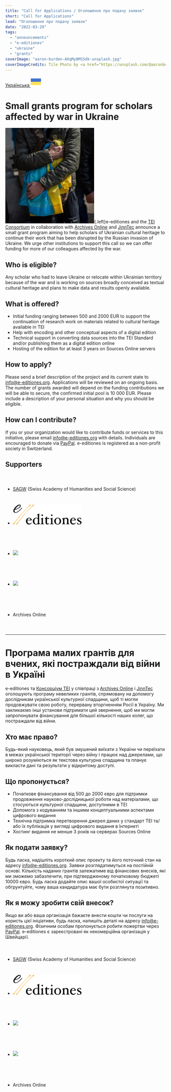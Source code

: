```yaml
---
title: "Call for Applications / Оголошення про подачу заявок"
short: "Call for Applications"
lead: "Оголошення про подачу заявок"
date: "2022-03-29"
tags: 
  - "announcements"
  - "e-editiones"
  - "ukraine"
  - "grants"
coverImage: "aaron-burden-AXqMy8MSSdk-unsplash.jpg"
coverImageCredits: Tile Photo by <a href="https://unsplash.com/@aaronburden?utm_source=unsplash&utm_medium=referral&utm_content=creditCopyText" target="unsplash">Aaron Burden</a> on <a href="https://unsplash.com/s/photos/business-proposal?utm_source=unsplash&utm_medium=referral&utm_content=creditCopyText" target="unsplash">Unsplash</a>
---
```


[Українська ![](/img/ukraine-1.png)](#ukr) 

# Small grants program for scholars affected by war in Ukraine

![](/img/ukraine-3-279x300.png){.left}e-editiones and the [TEI Consortium](https://tei-c.org/) in collaboration with [Archives Online](https://archives-online.org/) and [JinnTec](https://jinntec.de/) announce a small grant program aiming to help scholars of Ukrainian cultural heritage to continue their work that has been disrupted by the Russian invasion of Ukraine. We urge other institutions to support this call so we can offer funding for more of our colleagues affected by the war.

## Who is eligible?

Any scholar who had to leave Ukraine or relocate within Ukrainian territory because of the war and is working on sources broadly conceived as textual cultural heritage and plans to make data and results openly available.

## What is offered?

- Initial funding ranging between 500 and 2000 EUR to support the continuation of research work on materials related to cultural heritage available in TEI
- Help with encoding and other conceptual aspects of a digital edition
- Technical support in converting data sources into the TEI Standard and/or publishing them as a digital edition online
- Hosting of the edition for at least 3 years on Sources Online servers

## How to apply?

Please send a brief description of the project and its current state to [info@e-editiones.org](mailto:info@e-editiones.org). Applications will be reviewed on an ongoing basis. The number of grants awarded will depend on the funding contributions we will be able to secure, the confirmed initial pool is 10 000 EUR. Please include a description of your personal situation and why you should be eligible.

## How can I contribute?

If you or your organization would like to contribute funds or services to this initiative, please email [info@e-editiones.org](mailto:info@e-editiones.org) with details. Individuals are encouraged to donate via [PayPal](https://www.paypal.com/donate/?hosted_button_id=ST7PNHJK3FMX8). e-editiones is registered as a non-profit society in Switzerland.

## Supporters

<ul style="line-height: 96px;">
  <li><a href="https://www.sagw.ch/sagw/">SAGW</a> (Swiss Academy of Humanities and Social Science)</li>
  <li><a href="https://e-editiones.org"><img src="/img/e-editiones-logo-color.svg" height="64"></a></li>
  <li><a href="https://tei-c.org"><img src="https://tei-c.org/Vault/Logos/TEIlogo.svg" height="64"></a></li>
  <li><a href="https://jinntec.de"><img src="https://jinntec.de/images/jinntec-logo.svg"></a></li>
  <li>Archives Online</li>
</ul>

* * *

# Програма малих грантів для вчених, які постраждали від війни в Україні

e-editiones та [Консорціум TEI](https://tei-c.org/ "TEI Consortium") у співпраці з [Archives Online](https://archives-online.org/ "Archives Online") і [JinnTec](https://jinntec.de/ "JinnTec") оголошують програму невеликих грантів, спрямовану на допомогу дослідникам української культурної спадщини, щоб ті могли продовжувати свою роботу, перервану вторгненням Росії в Україну. Ми закликаємо інші установи підтримати цей звернення, щоб ми могли запропонувати фінансування для більшої кількості наших колег, що постраждали від війни.

## Хто має право?

Будь-який науковець, який був змушений виїхати з України чи переїхати в межах української території через війну і працює над джерелами, що широко розуміються як текстова культурна спадщина та планує викласти дані та результати у відкритому доступі.

## Що пропонується?

- Початкове фінансування від 500 до 2000 євро для підтримки продовження науково-дослідницької роботи над матеріалами, що стосуються культурної спадщини, доступними в TEI
- Допомога з кодуванням та іншими концептуальними аспектами цифрового видання
- Технічна підтримка перетворення джерел даних у стандарт TEI та/або їх публікація у вигляді цифрового видання в Інтернеті
- Хостинг видання не менше 3 років на серверах Sources Online

## Як подати заявку?

Будь ласка, надішліть короткий опис проекту та його поточний стан на адресу info@e-editiones.org. Заявки розглядатимуться на постійній основі. Кількість наданих грантів залежатиме від фінансових внесків, які ми зможемо забазпечити, при підтвердженому початковому бюджеті 10000 євро. Будь ласка додайте опис вашої особистої ситуації та обгрунтуйте, чому ваша кандидатура має бути розглянута позитивно.

## Як я можу зробити свій внесок?

Якщо ви або ваша організація бажаєте внести кошти чи послуги на користь цієї ініціативи, будь ласка, напишіть деталі на адресу info@e-editiones.org. Фізичним особам пропонується робити пожертви через [PayPal](https://www.paypal.com/donate/?hosted_button_id=ST7PNHJK3FMX8). e-editiones є зареєстровані як некомерційна організація у Швейцарії.

<ul style="line-height: 96px;">
  <li><a href="https://www.sagw.ch/sagw/">SAGW</a> (Swiss Academy of Humanities and Social Science)</li>
  <li><a href="https://e-editiones.org"><img src="/img/e-editiones-logo-color.svg" height="64"></a></li>
  <li><a href="https://tei-c.org"><img src="https://tei-c.org/Vault/Logos/TEIlogo.svg" height="64"></a></li>
  <li><a href="https://jinntec.de"><img src="https://jinntec.de/images/jinntec-logo.svg"></a></li>
  <li>Archives Online</li>
</ul>
